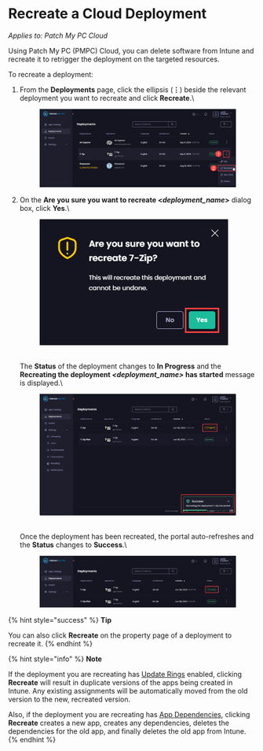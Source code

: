 # Recreate a Cloud Deployment

_Applies to: Patch My PC Cloud_

Using Patch My PC (PMPC) Cloud, you can delete software from Intune and recreate it to retrigger the deployment on the targeted resources.

To recreate a deployment:

1.  From the **Deployments** page, click the ellipsis (**⋮**) beside the relevant deployment you want to recreate and click **Recreate**.\


    <figure><img src="../../../_images/gitbook/image%20%282013%29.png" alt="Clicking the ellipsis beside a deployment and selecting “Recreate”"><figcaption></figcaption></figure>
2.  On the **Are you sure you want to recreate <**_**deployment\_name**_**>** dialog box, click **Yes**.\


    <figure><img src="../../../_images/gitbook/image%20%281681%29.png" alt="Click “Yes” on the “Are you sure you want to recreate <deployment_name>” dialog box"><figcaption></figcaption></figure>

    \
    The **Status** of the deployment changes to **In Progress** and the **Recreating the deployment&#x20;**_**\<deployment\_name>**_**&#x20;has started** message is displayed.\


    <figure><img src="../../../_images/gitbook/image%20%281682%29.png" alt="Change to deployment status and message stating the recreation process has started"><figcaption></figcaption></figure>

    \
    Once the deployment has been recreated, the portal auto-refreshes and the **Status** changes to **Success**.\


    <figure><img src="../../../_images/gitbook/image%20%281683%29.png" alt="Portal auto-refreshes to show the deployment has been successfully recreated"><figcaption></figcaption></figure>

{% hint style="success" %}
**Tip**

You can also click **Recreate** on the property page of a deployment to recreate it.
{% endhint %}

{% hint style="info" %}
**Note**

If the deployment you are recreating has [Update Rings](../cloud-update-rings/) enabled, clicking **Recreate** will result in duplicate versions of the apps being created in Intune. Any existing assignments will be automatically moved from the old version to the new, recreated version.

Also, if the deployment you are recreating has [App Dependencies](../deploying-an-app-using-cloud/cloud-configurations-deployment-tab/dependencies-deployments.md), clicking **Recreate** creates a new app, creates any dependencies, deletes the dependencies for the old app, and finally deletes the old app from Intune.
{% endhint %}
